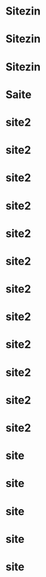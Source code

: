# Sitezin
# Sitezin
# Sitezin
# Saite
# site2
# site2
# site2
# site2
# site2
# site2
# site2
# site2
# site2
# site2
# site2
# site2
# site
# site
# site
# site
# site
